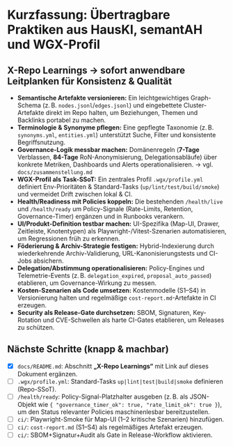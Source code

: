 
# Kurzfassung: Übertragbare Praktiken aus HausKI, semantAH und WGX-Profil

## X-Repo Learnings → sofort anwendbare Leitplanken für Konsistenz & Qualität

- **Semantische Artefakte versionieren:** Ein leichtgewichtiges Graph-Schema (z. B. `nodes.jsonl`/`edges.jsonl`)
  und eingebettete Cluster-Artefakte direkt im Repo halten, um Beziehungen, Themen und Backlinks
  portabel zu machen.
- **Terminologie & Synonyme pflegen:** Eine gepflegte Taxonomie (z. B. `synonyms.yml`, `entities.yml`)
  unterstützt Suche, Filter und konsistente Begriffsnutzung.
- **Governance-Logik messbar machen:** Domänenregeln (**7-Tage** Verblassen, **84-Tage** RoN-Anonymisierung,
  Delegationsabläufe) über konkrete Metriken, Dashboards und Alerts operationalisieren.
  → vgl. `docs/zusammenstellung.md`
- **WGX-Profil als Task-SSoT:** Ein zentrales Profil `.wgx/profile.yml` definiert Env-Prioritäten &
  Standard-Tasks (`up/lint/test/build/smoke`) und vermeidet Drift zwischen lokal & CI.
- **Health/Readiness mit Policies koppeln:** Die bestehenden `/health/live` und `/health/ready` um
  Policy-Signale (Rate-Limits, Retention, Governance-Timer) ergänzen und in Runbooks verankern.
- **UI/Produkt-Definition testbar machen:** UI-Spezifika (Map-UI, Drawer, Zeitleiste, Knotentypen) als
  Playwright-/Vitest-Szenarien automatisieren, um Regressionen früh zu erkennen.
- **Föderierung & Archiv-Strategie festigen:** Hybrid-Indexierung durch wiederkehrende Archiv-Validierung,
  URL-Kanonisierungstests und CI-Jobs absichern.
- **Delegation/Abstimmung operationalisieren:** Policy-Engines und Telemetrie-Events (z. B.
  `delegation_expired`, `proposal_auto_passed`) etablieren, um Governance-Wirkung zu messen.
- **Kosten-Szenarien als Code umsetzen:** Kostenmodelle (S1–S4) in Versionierung halten und regelmäßige
  `cost-report.md`-Artefakte in CI erzeugen.
- **Security als Release-Gate durchsetzen:** SBOM, Signaturen, Key-Rotation und CVE-Schwellen als harte
  CI-Gates etablieren, um Releases zu schützen.

## Nächste Schritte (knapp & machbar)

- [x] `docs/README.md`: Abschnitt **„X-Repo Learnings“** mit Link auf dieses Dokument ergänzen.
- [ ] `.wgx/profile.yml`: Standard-Tasks `up|lint|test|build|smoke` definieren (Repo-SSoT).
- [ ] `/health/ready`: Policy-Signal-Platzhalter ausgeben (z. B. als JSON-Objekt wie
  `{ "governance_timer_ok": true, "rate_limit_ok": true }`), um den Status relevanter Policies
  maschinenlesbar bereitzustellen.
- [ ] `ci/`: Playwright-Smoke für Map-UI (1–2 kritische Szenarien) hinzufügen.
- [ ] `ci/`: `cost-report.md` (S1–S4) als regelmäßiges Artefakt erzeugen.
- [ ] `ci/`: SBOM+Signatur+Audit als Gate in Release-Workflow aktivieren.
